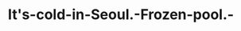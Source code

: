 ---
layout: blog
title: It's-cold-in-Seoul.-Frozen-pool.-
category: blog
lat: 37.57966
lng: 126.99364
image: https://s3-us-west-2.amazonaws.com/travels2013/2014-01-30 19:38:28 PST.jpg
---
